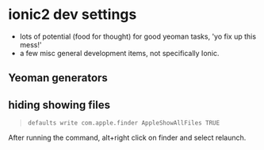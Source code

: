 # ionic2 dev settings

- lots of potential (food for thought) for good yeoman tasks, 'yo fix up this mess!'
- a few misc general development items, not specifically Ionic.

## Yeoman generators

## hiding showing files

> `defaults write com.apple.finder AppleShowAllFiles TRUE`

After running the command, alt+right click on finder and select relaunch.


